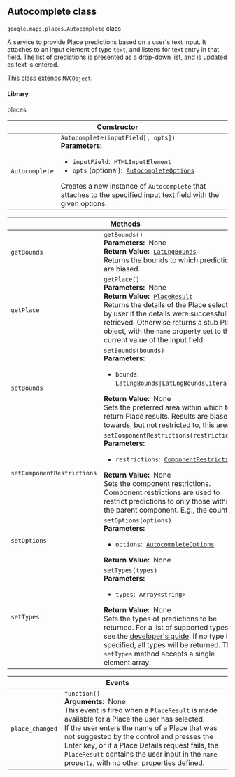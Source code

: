 <h2 id="Autocomplete"> Autocomplete class </h2><p>
<code><span itemprop="path">google.maps.places</span>.<span itemprop="name">Autocomplete</span></code>
class
</p><p>A service to provide Place predictions based on a user's text input. It attaches to an input element of type <code>text</code>, and listens for text entry in that field. The list of predictions is presented as a drop-down list, and is updated as text is entered.</p><p>This class extends
<code><a href="https://github.com/amenadiel/google-maps-documentation/blob/master/docs/MVCObject.md">MVCObject</a></code>.
</p><h4>Library</h4><p>places</p><div class="devsite-table-wrapper"><table class="constructors responsive" summary="class Autocomplete - Constructor">
<thead>
<tr><th colspan="2" id="Autocomplete.constructor">Constructor</th>
</tr></thead>
<tbody>
<tr>
<td><code><span>Autocomplete</span></code></td>
<td><div><code>Autocomplete(inputField[, opts])</code></div>
<div class="desc"><strong>Parameters:</strong>&nbsp; <ul>
<li><code>inputField</code>:&nbsp; <code>HTMLInputElement</code></li>
<li><code>opts</code> (optional):&nbsp; <code><a href="https://github.com/amenadiel/google-maps-documentation/blob/master/docs/AutocompleteOptions.md">AutocompleteOptions</a></code></li>
</ul></div>
<div class="desc">Creates a new instance of <code>Autocomplete</code> that attaches to the specified input text field with the given options.</div></td>
</tr>
</tbody>
</table></div><div class="devsite-table-wrapper"><table class="methods responsive" summary="class Autocomplete - Methods">
<thead>
<tr><th colspan="2">Methods</th>
</tr></thead>
<tbody>
<tr id="Autocomplete.getBounds">
<td><code><span>getBounds</span></code></td>
<td><div><code>getBounds()</code></div>
<div class="desc"><strong>Parameters:</strong>&nbsp; None</div>
<div class="desc"><strong>Return Value:</strong>&nbsp; <code><a href="https://github.com/amenadiel/google-maps-documentation/blob/master/docs/LatLngBounds.md">LatLngBounds</a></code></div>
<div class="desc">Returns the bounds to which predictions are biased.</div></td>
</tr>
<tr id="Autocomplete.getPlace">
<td><code><span>getPlace</span></code></td>
<td><div><code>getPlace()</code></div>
<div class="desc"><strong>Parameters:</strong>&nbsp; None</div>
<div class="desc"><strong>Return Value:</strong>&nbsp; <code><a href="https://github.com/amenadiel/google-maps-documentation/blob/master/docs/PlaceResult.md">PlaceResult</a></code></div>
<div class="desc">Returns the details of the Place selected by user if the details were successfully retrieved. Otherwise returns a stub Place object, with the <code>name</code> property set to the current value of the input field.</div></td>
</tr>
<tr id="Autocomplete.setBounds">
<td><code><span>setBounds</span></code></td>
<td><div><code>setBounds(bounds)</code></div>
<div class="desc"><strong>Parameters:</strong>&nbsp; <ul>
<li><code>bounds</code>:&nbsp; <code><a href="https://github.com/amenadiel/google-maps-documentation/blob/master/docs/LatLngBounds.md">LatLngBounds</a>|<a href="https://github.com/amenadiel/google-maps-documentation/blob/master/docs/LatLngBoundsLiteral.md">LatLngBoundsLiteral</a></code></li>
</ul></div>
<div class="desc"><strong>Return Value:</strong>&nbsp; None</div>
<div class="desc">Sets the preferred area within which to return Place results. Results are biased towards, but not restricted to, this area.</div></td>
</tr>
<tr id="Autocomplete.setComponentRestrictions">
<td><code><span>setComponentRestrictions</span></code></td>
<td><div><code>setComponentRestrictions(restrictions)</code></div>
<div class="desc"><strong>Parameters:</strong>&nbsp; <ul>
<li><code>restrictions</code>:&nbsp; <code><a href="https://github.com/amenadiel/google-maps-documentation/blob/master/docs/ComponentRestrictions.md">ComponentRestrictions</a></code></li>
</ul></div>
<div class="desc"><strong>Return Value:</strong>&nbsp; None</div>
<div class="desc">Sets the component restrictions. Component restrictions are used to restrict predictions to only those within the parent component. E.g., the country.</div></td>
</tr>
<tr id="Autocomplete.setOptions">
<td><code><span>setOptions</span></code></td>
<td><div><code>setOptions(options)</code></div>
<div class="desc"><strong>Parameters:</strong>&nbsp; <ul>
<li><code>options</code>:&nbsp; <code><a href="https://github.com/amenadiel/google-maps-documentation/blob/master/docs/AutocompleteOptions.md">AutocompleteOptions</a></code></li>
</ul></div>
<div class="desc"><strong>Return Value:</strong>&nbsp; None</div>
<div class="desc"></div></td>
</tr>
<tr id="Autocomplete.setTypes">
<td><code><span>setTypes</span></code></td>
<td><div><code>setTypes(types)</code></div>
<div class="desc"><strong>Parameters:</strong>&nbsp; <ul>
<li><code>types</code>:&nbsp; <code>Array&lt;string&gt;</code></li>
</ul></div>
<div class="desc"><strong>Return Value:</strong>&nbsp; None</div>
<div class="desc">Sets the types of predictions to be returned. For a list of supported types, see the <a href="https://developers.google.com/places/supported_types#table3"> developer's guide</a>. If no type is specified, all types will be returned. The <code>setTypes</code> method accepts a single element array.</div></td>
</tr>
</tbody>
</table></div><div class="devsite-table-wrapper"><table class="details responsive" summary="class Autocomplete - Events">
<thead>
<tr><th colspan="2">Events</th>
</tr></thead>
<tbody>
<tr id="Autocomplete.place_changed">
<td><code><span>place_changed</span></code></td>
<td><div><code>function()</code></div>
<div class="desc"><strong>Arguments:</strong>&nbsp; None</div>
<div class="desc">This event is fired when a <code>PlaceResult</code> is made available for a Place the user has selected. <br>If the user enters the name of a Place that was not suggested by the control and presses the Enter key, or if a Place Details request fails, the <code>PlaceResult</code> contains the user input in the <code>name</code> property, with no other properties defined.</div></td>
</tr>
</tbody>
</table></div>